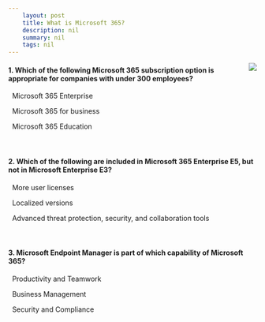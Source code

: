```yaml
---
    layout: post
    title: What is Microsoft 365? 
    description: nil
    summary: nil
    tags: nil
---
```



 <a target="_blank" href="https://docs.microsoft.com/en-us/learn/modules/what-is-m365/4-knowledge-check/"><i class="fas fa-external-link-alt"></i> </a>
 <img align="right" src="https://docs.microsoft.com/en-us/learn/achievements/what-is-m365.svg">
####  1. Which of the following Microsoft 365 subscription option is appropriate for companies with under 300 employees?


<i class='far fa-square'></i> &nbsp;&nbsp;Microsoft 365 Enterprise

<i class='fas fa-check-square' style='color: Dodgerblue;'></i> &nbsp;&nbsp;Microsoft 365 for business

<i class='far fa-square'></i> &nbsp;&nbsp;Microsoft 365 Education
<br />
<br />
<br />

####  2. Which of the following are included in Microsoft 365 Enterprise E5, but not in Microsoft Enterprise E3?


<i class='far fa-square'></i> &nbsp;&nbsp;More user licenses

<i class='far fa-square'></i> &nbsp;&nbsp;Localized versions

<i class='fas fa-check-square' style='color: Dodgerblue;'></i> &nbsp;&nbsp;Advanced threat protection, security, and collaboration tools
<br />
<br />
<br />

####  3. Microsoft Endpoint Manager is part of which capability of Microsoft 365?


<i class='far fa-square'></i> &nbsp;&nbsp;Productivity and Teamwork

<i class='fas fa-check-square' style='color: Dodgerblue;'></i> &nbsp;&nbsp;Business Management

<i class='far fa-square'></i> &nbsp;&nbsp;Security and Compliance
<br />
<br />
<br />
